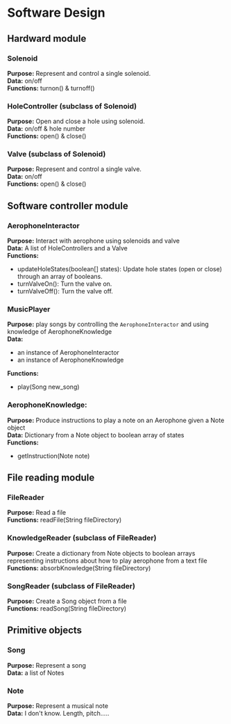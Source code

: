 # Software Design

## Hardward module

### Solenoid
**Purpose:** Represent and control a single solenoid.  
**Data:** on/off  
**Functions:** turnon() & turnoff()

### HoleController (subclass of Solenoid)
**Purpose:** Open and close a hole using solenoid.  
**Data:** on/off & hole number  
**Functions:** open() & close()

### Valve (subclass of Solenoid)
**Purpose:** Represent and control a single valve.  
**Data:** on/off  
**Functions:** open() & close()

## Software controller module

### AerophoneInteractor
**Purpose:** Interact with aerophone using solenoids and valve  
**Data:** A list of HoleControllers and a Valve  
**Functions:**  
+ updateHoleStates(boolean[] states): Update hole states (open or close) through an array of booleans.  
+ turnValveOn(): Turn the valve on.  
+ turnValveOff(): Turn the valve off.  

### MusicPlayer
**Purpose:** play songs by controlling the `AerophoneInteractor` and using knowledge of  AerophoneKnowledge  
**Data:**
+ an instance of AerophoneInteractor  
+ an instance of AerophoneKnowledge  

**Functions:**
+ play(Song new_song)  

### AerophoneKnowledge:
**Purpose:** Produce instructions to play a note on an Aerophone given a Note object  
**Data:** Dictionary from a Note object to boolean array of states  
**Functions:**  
+ getInstruction(Note note)

## File reading module

### FileReader
**Purpose:** Read a file  
**Functions:** readFile(String fileDirectory)  

### KnowledgeReader (subclass of FileReader)
**Purpose:** Create a dictionary from Note objects to boolean arrays representing instructions about how to play aerophone from a text file  
**Functions:** absorbKnowledge(String fileDirectory)  

### SongReader (subclass of FileReader)
**Purpose:** Create a Song object from a file  
**Functions:** readSong(String fileDirectory)  

## Primitive objects

### Song
**Purpose:** Represent a song  
**Data:** a list of Notes  

### Note
**Purpose:** Represent a musical note  
**Data:** I don't know. Length, pitch.....
